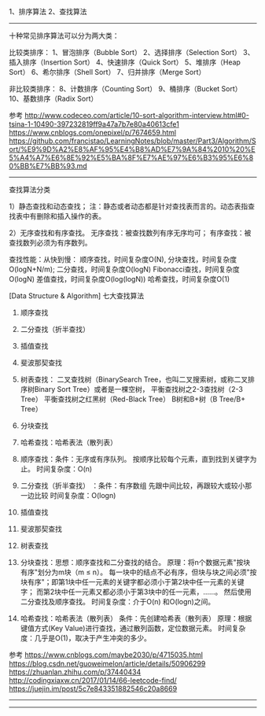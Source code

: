 1、排序算法
2、查找算法



---------------------------------------------------------------------------------------------------------------------
十种常见排序算法可以分为两大类：

比较类排序：
1、冒泡排序（Bubble Sort）
2、选择排序（Selection Sort）
3、插入排序（Insertion Sort）
4、快速排序（Quick Sort）
5、堆排序（Heap Sort）
6、希尔排序（Shell Sort）
7、归并排序（Merge Sort）


非比较类排序：
8、计数排序（Counting Sort）
9、桶排序（Bucket Sort）
10、基数排序（Radix Sort）



参考
http://www.codeceo.com/article/10-sort-algorithm-interview.html#0-tsina-1-10490-397232819ff9a47a7b7e80a40613cfe1
https://www.cnblogs.com/onepixel/p/7674659.html
https://github.com/francistao/LearningNotes/blob/master/Part3/Algorithm/Sort/%E9%9D%A2%E8%AF%95%E4%B8%AD%E7%9A%84%2010%20%E5%A4%A7%E6%8E%92%E5%BA%8F%E7%AE%97%E6%B3%95%E6%80%BB%E7%BB%93.md





---------------------------------------------------------------------------------------------------------------------
查找算法分类


1）静态查找和动态查找；
注：静态或者动态都是针对查找表而言的。动态表指查找表中有删除和插入操作的表。

2）无序查找和有序查找。
    无序查找：被查找数列有序无序均可；
    有序查找：被查找数列必须为有序数列。
    
查找性能：从快到慢：
    顺序查找，时间复杂度O(N),
    分块查找，时间复杂度O(logN+N/m);
    二分查找，时间复杂度O(logN)
    Fibonacci查找，时间复杂度O(logN)
    差值查找，时间复杂度O(log(logN))
    哈希查找，时间复杂度O(1)


[Data Structure & Algorithm] 七大查找算法

1. 顺序查找
2. 二分查找（折半查找） 
3. 插值查找
4. 斐波那契查找
5. 树表查找：
    二叉查找树（BinarySearch Tree，也叫二叉搜索树，或称二叉排序树Binary Sort Tree）或者是一棵空树，
    平衡查找树之2-3查找树（2-3 Tree）
    平衡查找树之红黑树（Red-Black Tree）
    B树和B+树（B Tree/B+ Tree）
6. 分块查找
7. 哈希查找：哈希表法（散列表） 


1. 顺序查找：条件：无序或有序队列。     按顺序比较每个元素，直到找到关键字为止。    时间复杂度：O(n) 
2. 二分查找（折半查找） ：条件：有序数组      先跟中间比较，再跟较大或较小那一边比较   时间复杂度：O(logn) 
3. 插值查找
4. 斐波那契查找
5. 树表查找
6. 分块查找：思想：顺序查找和二分查找的结合。    原理：将n个数据元素"按块有序"划分为m块（m ≤ n）。 每一块中的结点不必有序，但块与块之间必须"按块有序"；即第1块中任一元素的关键字都必须小于第2块中任一元素的关键字； 而第2块中任一元素又都必须小于第3块中的任一元素，……。 然后使用二分查找及顺序查找。        时间复杂度：介于O(n) 和O(logn)之间。
7. 哈希查找：哈希表法（散列表） 条件：先创建哈希表（散列表）    原理：根据键值方式(Key Value)进行查找，通过散列函数，定位数据元素。   时间复杂度：几乎是O(1)，取决于产生冲突的多少。 


参考
https://www.cnblogs.com/maybe2030/p/4715035.html
https://blog.csdn.net/guoweimelon/article/details/50906299
https://zhuanlan.zhihu.com/p/37440434
http://codingxiaxw.cn/2017/01/14/66-leetcode-find/
https://juejin.im/post/5c7e843351882546c20a8669


---------------------------------------------------------------------------------------------------------------------











---------------------------------------------------------------------------------------------------------------------

